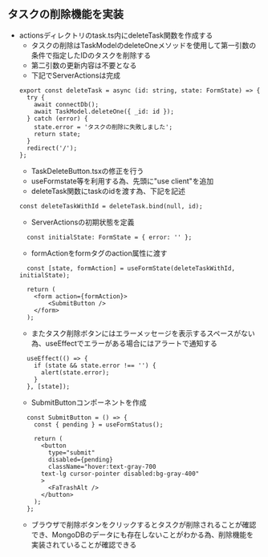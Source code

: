 ## タスクの削除機能を実装
- actionsディレクトリのtask.ts内にdeleteTask関数を作成する
    - タスクの削除はTaskModelのdeleteOneメソッドを使用して第一引数の条件で指定したIDのタスクを削除する
    - 第二引数の更新内容は不要となる
    - 下記でServerActionsは完成
    ```
    export const deleteTask = async (id: string, state: FormState) => {
      try {
        await connectDb();
        await TaskModel.deleteOne({ _id: id });
      } catch (error) {
        state.error = 'タスクの削除に失敗しました';
        return state;
      }
      redirect('/');
    };
    ```
    - TaskDeleteButton.tsxの修正を行う
    - useFormstate等を利用する為、先頭に"use client"を追加
    - deleteTask関数にtaskのidを渡す為、下記を記述
    ```
    const deleteTaskWithId = deleteTask.bind(null, id);
    ```
    - ServerActionsの初期状態を定義
    ```
      const initialState: FormState = { error: '' };
    ```
    - formActionをformタグのaction属性に渡す
    ```
      const [state, formAction] = useFormState(deleteTaskWithId, initialState);
    
      return (
        <form action={formAction}>
            <SubmitButton />
        </form>
      );
    ```
    - またタスク削除ボタンにはエラーメッセージを表示するスペースがない為、useEffectでエラーがある場合にはアラートで通知する
    ```
      useEffect(() => {
        if (state && state.error !== '') {
          alert(state.error);
        }
      }, [state]);
    ```
    - SubmitButtonコンポーネントを作成
    ```
      const SubmitButton = () => {
        const { pending } = useFormStatus();

        return (
          <button
            type="submit"
            disabled={pending}
            className="hover:text-gray-700 
          text-lg cursor-pointer disabled:bg-gray-400"
          >
            <FaTrashAlt />
          </button>
        );  
      };
    ```
    - ブラウザで削除ボタンをクリックするとタスクが削除されることが確認でき、MongoDBのデータにも存在しないことがわかる為、削除機能を実装されていることが確認できる
